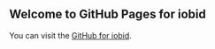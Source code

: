 ## Welcome to GitHub Pages for iobid

You can visit the [GitHub for iobid](https://github.com/iobid).








